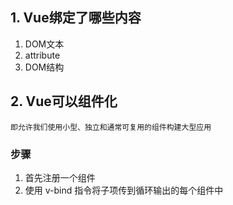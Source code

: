 ## 1. Vue绑定了哪些内容
1. DOM文本  
2. attribute
3. DOM结构
## 2. Vue可以组件化
`即允许我们使用小型、独立和通常可复用的组件构建大型应用`
### 步骤
1. 首先注册一个组件
2. 使用 v-bind 指令将子项传到循环输出的每个组件中